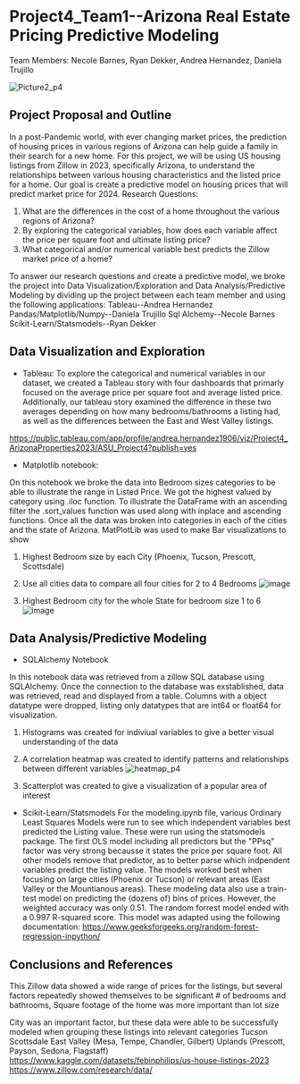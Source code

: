 # Project4_Team1--Arizona Real Estate Pricing Predictive Modeling 
Team Members: Necole Barnes, Ryan Dekker, Andrea Hernandez, Daniela Trujillo

![Picture2_p4](https://github.com/anelaherandez/Project4_Team1/assets/144189200/12f27e40-7044-4168-9659-04660bcf8c08)

## Project Proposal and Outline
In a post-Pandemic world, with ever changing market prices, the prediction of housing prices in various regions of Arizona can help guide a family in their search for a new home. For this project, we will be using US housing listings from Zillow in 2023, specifically Arizona, to understand the relationships between various housing characteristics and the listed price for a home. Our goal is create a predictive model on housing prices that will predict market price for 2024.
Research Questions:
1. What are the differences in the cost of a home throughout the various regions of Arizona?
2. By exploring the categorical variables, how does each variable affect the price per square foot and ultimate listing price?
3. What categorical and/or numerical variable best predicts the Zillow market price of a home?

To answer our research questions and create a predictive model, we broke the project into Data Visualization/Exploration and Data Analysis/Predictive Modeling by dividing up the project between each team member and using the following applications:
        Tableau--Andrea Hernandez
        Pandas/Matplotlib/Numpy--Daniela Trujillo
        Sql Alchemy--Necole Barnes
        Scikit-Learn/Statsmodels--Ryan Dekker
        
## Data Visualization and Exploration
- Tableau:
To explore the categorical and numerical variables in our dataset, we created a Tableau story with four dashboards that primarly focused on the average price per square foot and average listed price. Additionally, our tableau story examined the difference in these two averages depending on how many bedrooms/bathrooms a listing had, as well as the differences between the East and West Valley listings.

https://public.tableau.com/app/profile/andrea.hernandez1906/viz/Project4_ArizonaProperties2023/ASU_Project4?publish=yes

- Matplotlib notebook: 

On this notebook we broke the data into Bedroom sizes categories to be able to illustrate the range in Listed Price. We got the highest valued by category using .iloc function. 
To illustrate the DataFrame with an ascending filter the .sort_values function was used along with inplace and ascending functions. 
Once all the data was broken into categories in each of the cities and the state of Arizona. MatPlotLib was used to make Bar visualizations to show 
1.	Highest Bedroom size by each City (Phoenix, Tucson, Prescott, Scottsdale) 
2.	Use all cities data to compare all four cities for 2 to 4 Bedrooms
   ![image](https://github.com/anelaherandez/Project4_Team1/assets/144754677/f057ca60-1062-4b50-a99c-48a69fdf2320)

3.	Highest Bedroom city for the whole State for bedroom size 1 to 6
![image](https://github.com/anelaherandez/Project4_Team1/assets/144754677/32eb832a-4791-4c4b-a7d5-ff6edf000ae3)


## Data Analysis/Predictive Modeling
- SQLAlchemy Notebook

In this notebook data was retrieved from a zillow SQL database using SQLAlchemy. Once the connection to the database was exstablished, data was retrieved, read and displayed from a table. Columns with a object datatype were dropped, listing only datatypes that are int64 or float64 for visualization.
1. Histograms was created for indiviual variables to give a better visual understanding of the data
2. A correlation heatmap was created to identify patterns and relationships between different variables
![heatmap_p4](https://github.com/anelaherandez/Project4_Team1/assets/144189200/e9bb961e-c142-478d-8eb7-69a83aa790b8)

3. Scatterplot was created to give a visualization of a popular area of interest

   

- Scikit-Learn/Statsmodels
For the modeling.ipynb file, various Ordinary Least Squares Models were run to see which independent variables best predicted the Listing value. These were run using the statsmodels package.
The first OLS model including all predictors but the "PPsq" factor was very strong becausse it states the price per square foot. All other models remove that predictor, as to better parse which indpendent variables predict the listing value.
         The models worked best when focusing on large cities (Phoenix or Tucson) or relevant areas (East Valley or the Mountianous areas).
         These modeling data also use a train-test model on predicting the (dozens of) bins of prices. However, the weighted accuracy was only 0.51.
        The random forrest model ended with a 0.997 R-squared score. This model was adapted using the following documentation: https://www.geeksforgeeks.org/random-forest-regression-inpython/

## Conclusions and References
This Zillow data showed a wide range of prices for the listings, but several factors repeatedly showed themselves to be significant
	# of bedrooms and bathrooms, 
	Square footage of the home was more important than lot size
	
City was an important factor, but these data were able to be successfully modeled when grouping these listings into relevant categories
	Tucson
	Scottsdale
	East Valley (Mesa, Tempe, Chandler, Gilbert)
	Uplands (Prescott, Payson, Sedona, Flagstaff)
https://www.kaggle.com/datasets/febinphilips/us-house-listings-2023
https://www.zillow.com/research/data/


